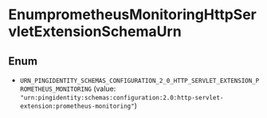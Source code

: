 

# EnumprometheusMonitoringHttpServletExtensionSchemaUrn

## Enum


* `URN_PINGIDENTITY_SCHEMAS_CONFIGURATION_2_0_HTTP_SERVLET_EXTENSION_PROMETHEUS_MONITORING` (value: `"urn:pingidentity:schemas:configuration:2.0:http-servlet-extension:prometheus-monitoring"`)



